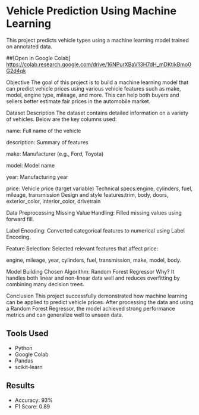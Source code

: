 # Vehicle Prediction Using Machine Learning 

This project predicts vehicle types using a machine learning model trained on annotated data.

##[Open in Google Colab]
https://colab.research.google.com/drive/16NPurXBaV13H7dH_mDKtikBmo0G2d4qk
 
Objective
The goal of this project is to build a machine learning model that can predict vehicle prices using various vehicle features such as make, model, engine type, mileage, and more. This can help both buyers and sellers better estimate fair prices in the automobile market.

Dataset Description
The dataset contains detailed information on a variety of vehicles. Below are the key columns used:

name: Full name of the vehicle

description: Summary of features

make: Manufacturer (e.g., Ford, Toyota)

model: Model name

year: Manufacturing year

price: Vehicle price (target variable)
Technical specs:engine, cylinders, fuel, mileage, transmission
Design and style features:trim, body, doors, exterior_color, interior_color, drivetrain

Data Preprocessing
Missing Value Handling: Filled missing values using forward fill.

Label Encoding: Converted categorical features to numerical using Label Encoding.

Feature Selection: Selected relevant features that affect price:

engine, mileage, year, cylinders, fuel, transmission, make, model, body.

 Model Building
Chosen Algorithm: Random Forest Regressor
Why? It handles both linear and non-linear data well and reduces overfitting by combining many decision trees.

Conclusion
This project successfully demonstrated how machine learning can be applied to predict vehicle prices. After processing the data and using a Random Forest Regressor, the model achieved strong performance metrics and can generalize well to unseen data.

## Tools Used
- Python
- Google Colab
- Pandas
- scikit-learn
## Results
- Accuracy: 93%
- F1 Score: 0.89
